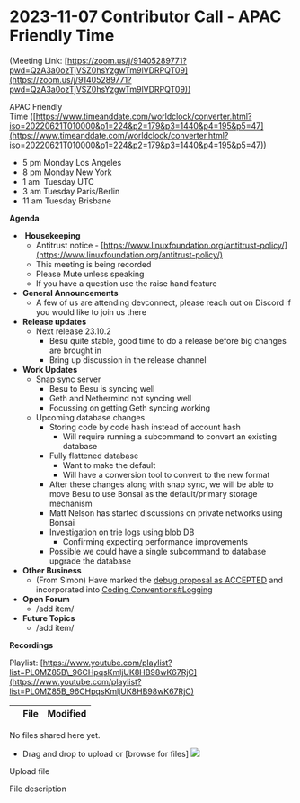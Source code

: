 # 2023-11-07 Contributor Call - APAC Friendly Time

(Meeting Link: ⁨[https://zoom.us/j/91405289771?pwd=QzA3a0ozTjVSZ0hsYzgwTm9lVDRPQT09](https://zoom.us/j/91405289771?pwd=QzA3a0ozTjVSZ0hsYzgwTm9lVDRPQT09))

APAC Friendly Time ([https://www.timeanddate.com/worldclock/converter.html?iso=20220621T010000&p1=224&p2=179&p3=1440&p4=195&p5=47](https://www.timeanddate.com/worldclock/converter.html?iso=20220621T010000&p1=224&p2=179&p3=1440&p4=195&p5=47))

- 5 pm Monday Los Angeles
- 8 pm Monday New York
- 1 am  Tuesday UTC
- 3 am Tuesday Paris/Berlin
- 11 am Tuesday Brisbane

**Agenda**

-  **Housekeeping**
  - Antitrust notice - [https://www.linuxfoundation.org/antitrust-policy/](https://www.linuxfoundation.org/antitrust-policy/)
  - This meeting is being recorded
  - Please Mute unless speaking
  - If you have a question use the raise hand feature
- **General Announcements**
  - A few of us are attending devconnect, please reach out on Discord if you would like to join us there
- **Release updates**
  - Next release 23.10.2
    - Besu quite stable, good time to do a release before big changes are brought in
    - Bring up discussion in the release channel
- **Work Updates**
  - Snap sync server
    - Besu to Besu is syncing well
    - Geth and Nethermind not syncing well
    - Focussing on getting Geth syncing working
  - Upcoming database changes
    - Storing code by code hash instead of account hash
      - Will require running a subcommand to convert an existing database
    - Fully flattened database
      - Want to make the default
      - Will have a conversion tool to convert to the new format
    - After these changes along with snap sync, we will be able to move Besu to use Bonsai as the default/primary storage mechanism
    - Matt Nelson has started discussions on private networks using Bonsai
    - Investigation on trie logs using blob DB
      - Confirming expecting performance improvements
    - Possible we could have a single subcommand to database upgrade the database
- **Other Business**
  - (From Simon) Have marked the [debug proposal as ACCEPTED](https://lf-hyperledger.atlassian.net/wiki/display/BESU/%5BACCEPTED%5D+DEBUG+Log+Improvement+Proposal) and incorporated into [Coding Conventions#Logging](../../../../besu/developing-and-conventions/coding-conventions.md)
- **Open Forum**
  - /add item/
- **Future Topics**
  - /add item/

  

**Recordings**

  

Playlist: [https://www.youtube.com/playlist?list=PL0MZ85B\_96CHpqsKmljUK8HB98wK67RjC](https://www.youtube.com/playlist?list=PL0MZ85B_96CHpqsKmljUK8HB98wK67RjC)

   

|     | File | Modified |
| --- | --- | --- |

No files shared here yet.

- Drag and drop to upload or [browse for files] ![](/wiki/images/icons/wait.gif)

Upload file 

File description